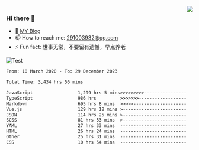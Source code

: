 <img align='right' src='https://github-readme-stats.vercel.app/api?username=niaogege&show_icons=true&theme=radical'/>

### Hi there 👋

- 🌱 [MY Blog](https://bythewayer.com/)
- 📫 How to reach me: 291003932@qq.com
- ⚡ Fun fact:  世事无常，不要留有遗憾，早点养老

![Test](https://github-readme-stats.vercel.app/api/top-langs/?username=niaogege&layout=compact)

<!--START_SECTION:waka-->

```txt
From: 10 March 2020 - To: 29 December 2023

Total Time: 3,434 hrs 56 mins

JavaScript                 1,299 hrs 5 mins>>>>>>>>>----------------   37.82 %
TypeScript                 986 hrs         >>>>>>>------------------   28.71 %
Markdown                   695 hrs 8 mins  >>>>>--------------------   20.24 %
Vue.js                     129 hrs 18 mins >------------------------   03.76 %
JSON                       114 hrs 25 mins >------------------------   03.33 %
SCSS                       81 hrs 53 mins  >------------------------   02.38 %
YAML                       27 hrs 33 mins  -------------------------   00.80 %
HTML                       26 hrs 24 mins  -------------------------   00.77 %
Other                      25 hrs 31 mins  -------------------------   00.74 %
CSS                        10 hrs 54 mins  -------------------------   00.32 %
```

<!--END_SECTION:waka-->
